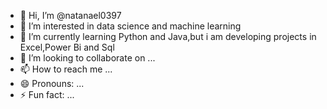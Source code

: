 - 👋 Hi, I’m @natanael0397
- 👀 I’m interested in data science and machine learning 
- 🌱 I’m currently learning Python and Java,but i am developing projects in Excel,Power Bi and Sql
- 💞️ I’m looking to collaborate on ...
- 📫 How to reach me ...
- 😄 Pronouns: ...
- ⚡ Fun fact: ...

<!---
natanael0397/natanael0397 is a ✨ special ✨ repository because its `README.md` (this file) appears on your GitHub profile.
You can click the Preview link to take a look at your changes.
--->
